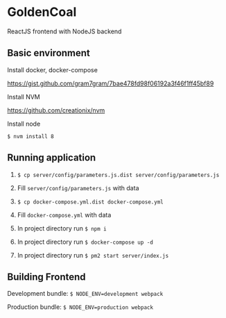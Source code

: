 # GoldenCoal
ReactJS frontend with NodeJS backend

## Basic environment

Install docker, docker-compose

https://gist.github.com/gram7gram/7bae478fd98f06192a3f46f1ff45bf89

Install NVM

https://github.com/creationix/nvm

Install node

`$ nvm install 8`

## Running application

1. `$ cp server/config/parameters.js.dist server/config/parameters.js`

2. Fill `server/config/parameters.js` with data

3. `$ cp docker-compose.yml.dist docker-compose.yml`

4. Fill `docker-compose.yml` with data

6. In project directory run `$ npm i`

7. In project directory run `$ docker-compose up -d`

8. In project directory run `$ pm2 start server/index.js`

## Building Frontend

Development bundle: `$ NODE_ENV=development webpack`

Production bundle: `$ NODE_ENV=production webpack`
